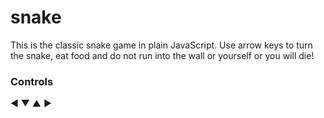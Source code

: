 # snake
This is the classic snake game in plain JavaScript. 
Use arrow keys to turn the snake, eat food and do not run into the wall or yourself or you will die!

### Controls
&#9668;
&#9660;
&#9650;
&#9658;